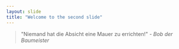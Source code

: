```yaml
---
layout: slide
title: "Welcome to the second slide"
---
```

> "Niemand hat die Absicht eine Mauer zu errichten!" - _Bob der Baumeister_
